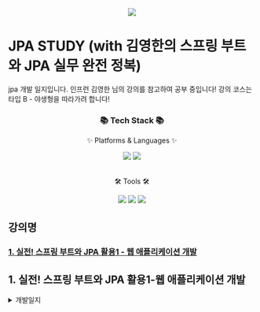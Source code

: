<div align=center>
	<img src="https://capsule-render.vercel.app/api?type=waving&color=auto&height=200&section=header&text=Kyko%20Github!&fontSize=90" />	
</div>
<h1>JPA STUDY (with 김영한의 스프링 부트와 JPA 실무 완전 정복)</h1>
jpa 개발 일지입니다. 인프런 김영한 님의 강의를 참고하여 공부 중입니다! 강의 코스는 타입 B - 야생형을 따라가려 합니다!
<br>
<div align=center>
	<h3>📚 Tech Stack 📚</h3>
	<p>✨ Platforms & Languages ✨</p>
</div>
<div align="center">
<img src="https://img.shields.io/badge/JAVA-007396?style=for-the-badge&logo=java&logoColor=white">
<img src="https://img.shields.io/badge/Spring-6DB33F?style=for-the-badge&logo=Spring&logoColor=white">
</div>
<br>
<div align=center>
  <p>🛠 Tools 🛠</p>
</div>
<div align=center>
  <img src="https://img.shields.io/badge/IntelliJ-000000?style=flat&logo=IntelliJ IDEA&logoColor=white" />
  <img src="https://img.shields.io/badge/H2Database-000000?style=flat&logo=H2Database&logoColor=white" />
  <img src="https://img.shields.io/badge/Postman-FF6C37?style=flat&logo=Postman&logoColor=white" />
</div>  

## 강의명
### [1. 실전! 스프링 부트와 JPA 활용1 - 웹 애플리케이션 개발](#실전!-스프링-부트와-JPA-활용1-웹-애플리케이션-개발)


## 1. 실전! 스프링 부트와 JPA 활용1-웹 애플리케이션 개발

<details>
<summary>개발일지</summary>
<div markdown="1">
<h3>Day1</h3>
프로젝트 생성<br>
<h3>Day2</h3>
yml생성 및 thymeleaf 이해하기<br>
<h3>Day3</h3>
JPA 연관관계 매핑 공부 (1:1, 1:N, N:M)<br>
<h3>Day4</h3>
JPQL을 사용하여 멤버 DB에서 정보 찾기 및 의존성 주입 이해하기<br>
<h3>Day5</h3>
Controller, dto 사용이유 이해하기<br>
<h3>Day6</h3>
변경 감지 및 병합 공부<br>
</div>
</details>

